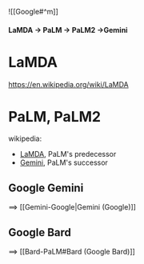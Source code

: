 ---
---
![[Google#^m]]


#### LaMDA ->  PaLM -> PaLM2 ->Gemini
# LaMDA
https://en.wikipedia.org/wiki/LaMDA

# PaLM, PaLM2

wikipedia:
- [LaMDA](https://en.wikipedia.org/wiki/LaMDA "LaMDA"), PaLM's predecessor
- [Gemini](https://en.wikipedia.org/wiki/Gemini_(language_model) "Gemini (language model)"), PaLM's successor




## Google Gemini
==> [[Gemini-Google|Gemini (Google)]]

## Google Bard
==> [[Bard-PaLM#Bard (Google Bard)]]

